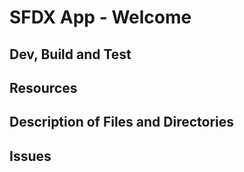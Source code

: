 # SFDX  App - Welcome

## Dev, Build and Test


## Resources


## Description of Files and Directories


## Issues


